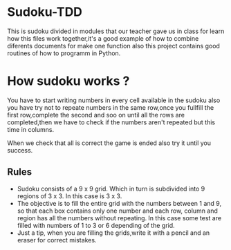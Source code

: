 # Sudoku-TDD
This is sudoku divided in modules that our teacher gave us in class for learn how this files work together,it's a good example of how to combine 
diferents documents for make one function also this project contains good routines of how to programm in Python.

# How sudoku works ?

You have to start writing numbers in every cell available in the sudoku also you have try not to repeate numbers in the same row,once you fullfill the first row,complete the second and soo on until all the rows are completed,then we have to check if the numbers aren't repeated but this time in columns.

When we check that all is correct the game is ended also try it until you success.

## Rules

* Sudoku consists of a 9 x 9 grid. Which in turn is subdivided into 9 regions of 3 x 3. In this case is 3 x 3.
* The objective is to fill the entire grid with the numbers between 1 and 9, so that each box contains only one number and each row, column and region has all the numbers without repeating. In this case some test are filled with numbers of 1 to 3 or 6 depending of the grid.
* Just a tip, when you are filling the grids,write it with a pencil and an eraser for correct mistakes.
